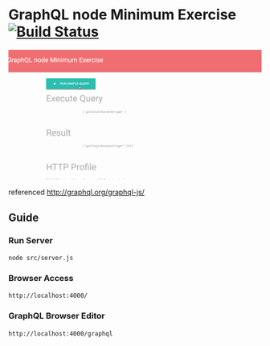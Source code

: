 # GraphQL node Minimum Exercise [![Build Status](https://travis-ci.org/ryota-murakami/graphql-node-minimum-exercise.svg?branch=master)](https://travis-ci.org/ryota-murakami/graphql-node-minimum-exercise)

![example](demo.gif)

referenced
http://graphql.org/graphql-js/

## Guide

### Run Server
```
node src/server.js
```

### Browser Access
```
http://localhost:4000/
```

### GraphQL Browser Editor
```
http://localhost:4000/graphql
```
